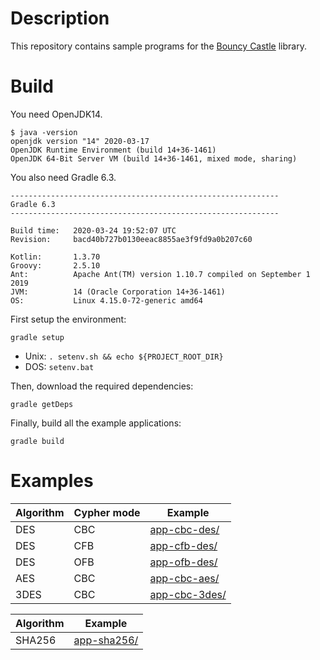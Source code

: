 # Description

This repository contains sample programs for the [Bouncy Castle](https://www.bouncycastle.org) library.

# Build

You need OpenJDK14.

    $ java -version
    openjdk version "14" 2020-03-17
    OpenJDK Runtime Environment (build 14+36-1461)
    OpenJDK 64-Bit Server VM (build 14+36-1461, mixed mode, sharing)
 
You also need Gradle 6.3.

    ------------------------------------------------------------
    Gradle 6.3
    ------------------------------------------------------------
    
    Build time:   2020-03-24 19:52:07 UTC
    Revision:     bacd40b727b0130eeac8855ae3f9fd9a0b207c60
    
    Kotlin:       1.3.70
    Groovy:       2.5.10
    Ant:          Apache Ant(TM) version 1.10.7 compiled on September 1 2019
    JVM:          14 (Oracle Corporation 14+36-1461)
    OS:           Linux 4.15.0-72-generic amd64

First setup the environment:

    gradle setup
    
* Unix: `. setenv.sh && echo ${PROJECT_ROOT_DIR}`
* DOS: `setenv.bat`

Then, download the required dependencies:

    gradle getDeps
    
Finally, build all the example applications:

    gradle build
    
# Examples

| Algorithm | Cypher mode | Example                                 |
|-----------|-------------|-----------------------------------------|
| DES       | CBC         | [app-cbc-des/](app-cbc-des/README.md)   |
| DES       | CFB         | [app-cfb-des/](app-cfb-des/README.md)   |
| DES       | OFB         | [app-ofb-des/](app-ofb-des/README.md)   |
| AES       | CBC         | [app-cbc-aes/](app-cbc-aes/README.md)   |
| 3DES      | CBC         | [app-cbc-3des/](app-cbc-3des/README.md) |

| Algorithm | Example                                 |
|-----------|-----------------------------------------|
| SHA256    | [app-sha256/](app-sha256/README.md)     |
